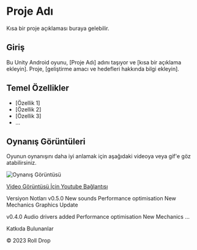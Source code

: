 # Proje Adı

Kısa bir proje açıklaması buraya gelebilir.

## Giriş

Bu Unity Android oyunu, [Proje Adı] adını taşıyor ve [kısa bir açıklama ekleyin]. Proje, [geliştirme amacı ve hedefleri hakkında bilgi ekleyin].

## Temel Özellikler

- [Özellik 1]
- [Özellik 2]
- [Özellik 3]
- ...

## Oynanış Görüntüleri

Oyunun oynanışını daha iyi anlamak için aşağıdaki videoya veya gif'e göz atabilirsiniz.

![Oynanış Görüntüsü](https://tenor.com/tr/view/android-gif-18350611)

[Video Görüntüsü İçin Youtube Bağlantısı](https://www.youtube.com/watch?v=1YDDjY2rAMI)

Versiyon Notları
v0.5.0
New sounds
Performance optimisation
New Mechanics
Graphics Update

v0.4.0
Audio drivers added
Performance optimisation
New Mechanics
...

Katkıda Bulunanlar

© 2023 Roll Drop
